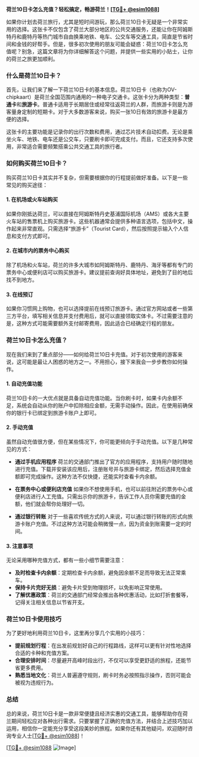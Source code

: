 **荷兰10日卡怎么充值？轻松搞定，畅游荷兰！[[TG💪+ @esim1088](https://t.me/s/esim1088)]**

如果你计划去荷兰旅行，尤其是短时间游玩，那么荷兰10日卡无疑是一个非常实用的选择。这张卡不仅包含了荷兰大部分地区的公共交通服务，还能让你在阿姆斯特丹和鹿特丹等热门城市自由换乘地铁、电车、公交车等交通工具，简直是节省时间和金钱的好帮手。但是，很多初次使用的朋友可能会疑惑：荷兰10日卡怎么充值呢？别急，这篇文章将为你详细解答这个问题，并提供一些实用的小贴士，让你的荷兰之旅更加顺利。

### 什么是荷兰10日卡？

首先，让我们来了解一下荷兰10日卡的基本信息。荷兰10日卡（也称为OV-chipkaart）是荷兰全国范围内通用的一种电子交通卡。这张卡分为两种类型：**普通卡**和**旅游卡**。普通卡适用于长期居住或经常往返荷兰的人群，而旅游卡则是为游客量身定制的短期卡。对于大多数游客来说，购买一张10日有效的旅游卡是最方便的选择。

这张卡的主要功能是记录你的出行次数和费用，通过芯片技术自动扣费。无论是乘坐火车、地铁、电车还是公交车，只要刷卡即可完成支付。而且，它还支持多次使用，非常适合需要频繁搭乘公共交通工具的旅行者。

### 如何购买荷兰10日卡？

购买荷兰10日卡其实并不复杂，但需要根据你的行程提前做好准备。以下是一些常见的购买途径：

#### 1. 在机场或火车站购买
如果你刚抵达荷兰，可以直接在阿姆斯特丹史基浦国际机场（AMS）或各大主要火车站的售票机上购买旅游卡。这些机器通常会提供多种语言选项，包括中文，操作起来非常直观。只需选择“旅游卡”（Tourist Card），然后按照提示输入个人信息和支付方式即可。

#### 2. 在城市内的票务中心购买
除了机场和火车站，荷兰的许多大城市如阿姆斯特丹、鹿特丹、海牙等都有专门的票务中心或便利店可以购买旅游卡。建议提前查询好具体地址，避免到了目的地后找不到地方。

#### 3. 在线预订
如果你习惯网上购物，也可以选择提前在线预订旅游卡。通过官方网站或者一些第三方平台，填写相关信息并支付费用后，就可以直接领取实体卡。不过需要注意的是，这种方式可能需要额外支付邮寄费用，因此适合已经确定行程的朋友。

### 荷兰10日卡怎么充值？

现在我们来到了重点部分——如何给荷兰10日卡充值。对于初次使用的游客来说，这可能是最让人困惑的地方之一。不用担心，接下来我会一步步教你如何操作。

#### 1. 自动充值功能
荷兰10日卡的一大优点就是具备自动充值功能。当你刷卡时，如果卡内余额不足，系统会自动从你的账户中扣除相应金额，无需手动操作。因此，在使用前确保你的银行卡已绑定到旅游卡账户上即可。

#### 2. 手动充值
虽然自动充值很方便，但在某些情况下，你可能更倾向于手动充值。以下是几种常见的方式：

- **通过手机应用程序**
  荷兰的交通部门推出了官方的应用程序，支持用户随时随地进行充值。下载并安装该应用后，注册账号并与旅游卡绑定，然后选择充值金额即可完成操作。这种方法不仅快捷，还能实时查看卡内余额。

- **在票务中心或便利店充值**
  如果你不想使用手机，也可以前往附近的票务中心或便利店进行人工充值。只需出示你的旅游卡，告诉工作人员你需要充值的金额，他们就会帮你处理好一切。

- **通过银行转账**
  对于一些喜欢传统方式的人来说，可以通过银行转账的形式向旅游卡账户充值。不过这种方法可能会稍微慢一点，因为资金到账需要一定的时间。

#### 3. 注意事项
无论采用哪种充值方式，都有一些小细节需要注意：

- **及时检查卡内余额**：定期检查卡内余额，避免因余额不足而导致无法正常乘车。
- **保持卡片完好无损**：避免卡片受到物理损坏，以免影响正常使用。
- **了解优惠政策**：荷兰的交通部门经常会推出各种优惠活动，比如打折套餐等，记得关注相关信息以节省开支。

### 荷兰10日卡使用技巧

为了更好地利用荷兰10日卡，这里再分享几个实用的小技巧：

- **提前规划行程**：在出发前规划好自己的行程路线，这样可以更有针对性地选择合适的卡种和充值方案。
- **合理安排时间**：尽量避开高峰时段出行，不仅可以享受更舒适的旅程，还能节省更多费用。
- **熟悉当地文化**：荷兰人普遍遵守规则，刷卡时务必按照指示操作，否则可能会被视为违规行为。

### 总结

总的来说，荷兰10日卡是一款非常便捷且经济实惠的交通工具，能够帮助你在荷兰期间轻松应对各种出行需求。只要掌握了正确的充值方法，并结合上述技巧加以运用，相信你一定能充分享受这段美妙的旅程。如果你还有其他疑问，欢迎随时咨询专业人士[[TG💪+ @esim1088](https://t.me/s/esim1088)]！

[[TG💪+ @esim1088](https://t.me/s/esim1088) ![Image](https://i.postimg.cc/4NQfJmqS/Snipaste-2025-05-13-00-14-12.png)]